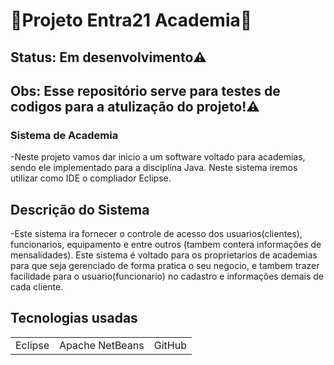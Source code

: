 
<h1>💪Projeto Entra21 Academia💪</h1>

<h2> Status: Em desenvolvimento⚠️</h2>
<h2> Obs: Esse repositório serve para testes de codigos para a atulização do projeto!⚠️</h2>
 
 <h3>Sistema de Academia</h3>

-Neste projeto vamos dar inicio a um software voltado para academias, sendo ele implementado
para a disciplina Java. Neste sistema iremos utilizar como IDE o compliador Eclipse.

<h2>Descrição do Sistema</h2>

-Este sistema ira fornecer o controle de acesso dos usuarios(clientes), funcionarios, equipamento e entre outros (tambem contera informações de mensalidades).
Este sistema é voltado para os proprietarios de academias 
para que seja gerenciado de forma pratica o seu negocio, e tambem trazer facilidade
para o usuario(funcionario) no cadastro e informações demais de cada cliente.

<h2>Tecnologias usadas</h2>

<table>
 <tr>
    <td>  Eclipse </td>
    <td> Apache NetBeans </td>
     <td> GitHub </td>
 </tr>    
  

